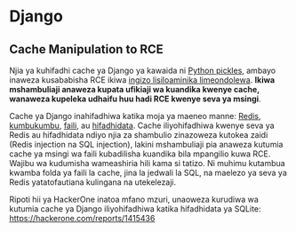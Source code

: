 # Django

## Cache Manipulation to RCE
Njia ya kuhifadhi cache ya Django ya kawaida ni [Python pickles](https://docs.python.org/3/library/pickle.html), ambayo inaweza kusababisha RCE ikiwa [ingizo lisiloaminika limeondolewa](https://media.blackhat.com/bh-us-11/Slaviero/BH_US_11_Slaviero_Sour_Pickles_Slides.pdf). **Ikiwa mshambuliaji anaweza kupata ufikiaji wa kuandika kwenye cache, wanaweza kupeleka udhaifu huu hadi RCE kwenye seva ya msingi**.

Cache ya Django inahifadhiwa katika moja ya maeneo manne: [Redis](https://github.com/django/django/blob/48a1929ca050f1333927860ff561f6371706968a/django/core/cache/backends/redis.py#L12), [kumbukumbu](https://github.com/django/django/blob/48a1929ca050f1333927860ff561f6371706968a/django/core/cache/backends/locmem.py#L16), [faili](https://github.com/django/django/blob/48a1929ca050f1333927860ff561f6371706968a/django/core/cache/backends/filebased.py#L16), au [hifadhidata](https://github.com/django/django/blob/48a1929ca050f1333927860ff561f6371706968a/django/core/cache/backends/db.py#L95). Cache iliyohifadhiwa kwenye seva ya Redis au hifadhidata ndiyo njia za shambulio zinazoweza kutokea zaidi (Redis injection na SQL injection), lakini mshambuliaji pia anaweza kutumia cache ya msingi wa faili kubadilisha kuandika bila mpangilio kuwa RCE. Wajibu wa kudumisha wameashiria hili kama si tatizo. Ni muhimu kutambua kwamba folda ya faili la cache, jina la jedwali la SQL, na maelezo ya seva ya Redis yatatofautiana kulingana na utekelezaji.

Ripoti hii ya HackerOne inatoa mfano mzuri, unaoweza kurudiwa wa kutumia cache ya Django iliyohifadhiwa katika hifadhidata ya SQLite: https://hackerone.com/reports/1415436
